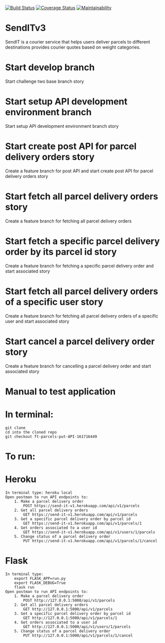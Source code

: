 [![Build Status](https://travis-ci.com/queenfiona/SendITv3.svg?branch=ft-parcels-put-API-161716449)](https://travis-ci.com/queenfiona/SendITv3)
[![Coverage Status](https://coveralls.io/repos/github/queenfiona/SendITv3/badge.svg?branch=ft-parcels-put-API-161716449)](https://coveralls.io/github/queenfiona/SendITv3?branch=ft-parcels-put-API-161716449)
[![Maintainability](https://api.codeclimate.com/v1/badges/00bf7a16c12b7b3edaaa/maintainability)](https://codeclimate.com/github/queenfiona/SendITv3/maintainability)
# SendITv3
SendIT is a courier service that helps users deliver parcels to different destinations provides courier quotes based on weight categories.
# Start develop branch
Start challenge two base branch story
# Start setup API development environment branch
Start setup API development environment branch story
# Start create post API for parcel delivery orders story
Create a feature branch for post API and start create post API for parcel delivery orders story
# Start fetch all parcel delivery orders story
Create a feature branch for fetching all parcel delivery orders
# Start fetch a specific parcel delivery order by its parcel id story
Create a feature branch for fetching a specific parcel delivery order and start associated story
# Start fetch all parcel delivery orders of a specific user story
Create a feature branch for fetching all parcel delivery orders of a specific user and start associated story
# Start cancel a parcel delivery order story
Create a feature branch for cancelling a parcel delivery order and start associated story

# Manual to test application
# In terminal:
	git clone 
	cd into the cloned repo
	git checkout ft-parcels-put-API-161716449
# To run:
# Heroku
	In terminal type: heroku local
	Open postman to run API endpoints to:
		1. Make a parcel delivery order
			POST https://send-it-v1.herokuapp.com/api/v1/parcels
		2. Get all parcel delivery orders
			GET https://send-it-v1.herokuapp.com/api/v1/parcels
		3. Get a specific parcel delivery order by parcel id
			GET https://send-it-v1.herokuapp.com/api/v1/parcels/1
		4. Get orders associated to a user id
			GET https://send-it-v1.herokuapp.com/api/v1/users/1/parcels
		5. Change status of a parcel delivery order
			PUT https://send-it-v1.herokuapp.com/api/v1/parcels/1/cancel
# Flask
	In terminal type:
		export FLASK_APP=run.py
		export FLASK_DEBUG=True
		flask run
	Open postman to run API endpoints to:
		1. Make a parcel delivery order
			POST http://127.0.0.1:5000/api/v1/parcels
		2. Get all parcel delivery orders
			GET http://127.0.0.1:5000/api/v1/parcels
		3. Get a specific parcel delivery order by parcel id
			GET http://127.0.0.1:5000/api/v1/parcels/1
		4. Get orders associated to a user id
			GET http://127.0.0.1:5000/api/v1/users/1/parcels
		5. Change status of a parcel delivery order
			PUT http://127.0.0.1:5000/api/v1/parcels/1/cancel







